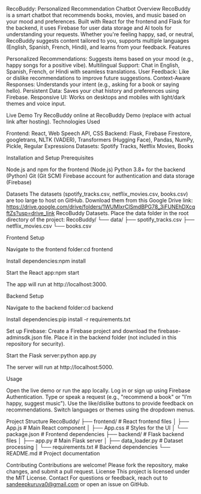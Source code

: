RecoBuddy: Personalized Recommendation Chatbot
Overview
RecoBuddy is a smart chatbot that recommends books, movies, and music based on your mood and preferences. Built with React for the frontend and Flask for the backend, it uses Firebase for user data storage and AI tools for understanding your requests. Whether you're feeling happy, sad, or neutral, RecoBuddy suggests content tailored to you, supports multiple languages (English, Spanish, French, Hindi), and learns from your feedback.
Features

Personalized Recommendations: Suggests items based on your mood (e.g., happy songs for a positive vibe).
Multilingual Support: Chat in English, Spanish, French, or Hindi with seamless translations.
User Feedback: Like or dislike recommendations to improve future suggestions.
Context-Aware Responses: Understands your intent (e.g., asking for a book or saying hello).
Persistent Data: Saves your chat history and preferences using Firebase.
Responsive UI: Works on desktops and mobiles with light/dark themes and voice input.

Live Demo
Try RecoBuddy online at RecoBuddy Demo (replace with actual link after hosting).
Technologies Used

Frontend: React, Web Speech API, CSS
Backend: Flask, Firebase Firestore, googletrans, NLTK (VADER), Transformers (Hugging Face), Pandas, NumPy, Pickle, Regular Expressions
Datasets: Spotify Tracks, Netflix Movies, Books

Installation and Setup
Prerequisites

Node.js and npm for the frontend (Node.js)
Python 3.8+ for the backend (Python)
Git (Git SCM)
Firebase account for authentication and data storage (Firebase)

Datasets
The datasets (spotify_tracks.csv, netflix_movies.csv, books.csv) are too large to host on GitHub. Download them from this Google Drive link:
https://drive.google.com/drive/folders/1WUMlxrClSmdBPG78_3iFUNEhDXcqftZs?usp=drive_link
RecoBuddy Datasets. Place the data folder in the root directory of the project:
RecoBuddy/
└── data/
├── spotify_tracks.csv
├── netflix_movies.csv
└── books.csv

Frontend Setup

Navigate to the frontend folder:cd frontend

Install dependencies:npm install

Start the React app:npm start

The app will run at http://localhost:3000.

Backend Setup

Navigate to the backend folder:cd backend

Install dependencies:pip install -r requirements.txt

Set up Firebase:
Create a Firebase project and download the firebase-adminsdk.json file.
Place it in the backend folder (not included in this repository for security).

Start the Flask server:python app.py

The server will run at http://localhost:5000.

Usage

Open the live demo or run the app locally.
Log in or sign up using Firebase Authentication.
Type or speak a request (e.g., "recommend a book" or "I’m happy, suggest music").
Use the like/dislike buttons to provide feedback on recommendations.
Switch languages or themes using the dropdown menus.

Project Structure
RecoBuddy/
├── frontend/ # React frontend files
│ ├── App.js # Main React component
│ ├── App.css # Styles for the UI
│ └── package.json # Frontend dependencies
├── backend/ # Flask backend files
│ ├── app.py # Main Flask server
│ ├── data_loader.py # Dataset processing
│ └── requirements.txt # Backend dependencies
└── README.md # Project documentation

Contributing
Contributions are welcome! Please fork the repository, make changes, and submit a pull request.
License
This project is licensed under the MIT License.
Contact
For questions or feedback, reach out to sandeepkuruva0@gmail.com or open an issue on GitHub.
